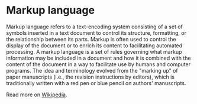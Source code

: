 # Markup language

Markup language refers to a text-encoding system consisting of a set of symbols inserted in a text document to control its structure, formatting, or the relationship between its parts. Markup is often used to control the display of the document or to enrich its content to facilitating automated processing. A markup language is a set of rules governing what markup information may be included in a document and how it is combined with the content of the document in a way to facilitate use by humans and computer programs. The idea and terminology evolved from the "marking up" of paper manuscripts (i.e., the revision instructions by editors), which is traditionally written with a red pen or blue pencil on authors' manuscripts.

Read more on [Wikipedia](https://en.wikipedia.org/wiki/Markup_language).
